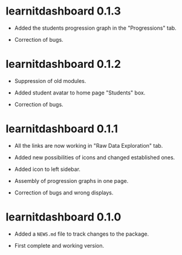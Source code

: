 # learnitdashboard 0.1.3

* Added the students progression graph in the "Progressions" tab.

* Correction of bugs.

# learnitdashboard 0.1.2

* Suppression of old modules.

* Added student avatar to home page "Students" box.

* Correction of bugs.

# learnitdashboard 0.1.1

* All the links are now working in "Raw Data Exploration" tab.

* Added new possibilities of icons and changed established ones. 

* Added icon to left sidebar.

* Assembly of progression graphs in one page.

* Correction of bugs and wrong displays.

# learnitdashboard 0.1.0

* Added a `NEWS.md` file to track changes to the package.

* First complete and working version.
